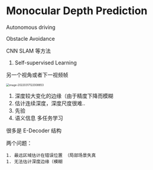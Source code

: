 # Monocular Depth Prediction

Autonomous driving

Obstacle Avoidance

CNN SLAM 等方法



1. Self-supervised Learning

另一个视角或者下一视频帧

<img src="https://chqwer2.github.io/img/Typora/image-20220317122008653.png" alt="image-20220317122008653" style="zoom:50%;" />

1. 深度较大变化的边缘（由于精度下降而模糊
2. 估计连续深度，深度尺度很难..
3. 先验
4. 语义信息 多任务学习

很多是 E-Decoder 结构

两个问题：

	1. 最远区域估计在错误位置 （局部场景失真
	1. 无法估计深度边缘（模糊